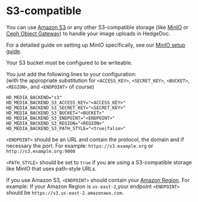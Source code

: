 # S3-compatible

You can use [Amazon S3][s3] or any other S3-compatible storage (like [MinIO][minIO]
or [Ceph Object Gateway][ceph]) to handle your image uploads in HedgeDoc.

For a detailed guide on setting up MinIO specifically, see our [MinIO setup guide](./minio-image-upload.md).

Your S3 bucket must be configured to be writeable.

You just add the following lines to your configuration:  
(with the appropriate substitution for `<ACCESS_KEY>`, `<SECRET_KEY>`,
`<BUCKET>`, `<REGION>`, and `<ENDPOINT>` of course)

```dotenv
HD_MEDIA_BACKEND="s3"
HD_MEDIA_BACKEND_S3_ACCESS_KEY="<ACCESS_KEY>"
HD_MEDIA_BACKEND_S3_SECRET_KEY="<SECRET_KEY>"
HD_MEDIA_BACKEND_S3_BUCKET="<BUCKET>"
HD_MEDIA_BACKEND_S3_ENDPOINT="<ENDPOINT>"
HD_MEDIA_BACKEND_S3_REGION="<REGION>"
HD_MEDIA_BACKEND_S3_PATH_STYLE="<true|false>"
```

`<ENDPOINT>` should be an URL and contain the protocol, the domain and if necessary the port.
For example: `https://s3.example.org` or `http://s3.example.org:9000`

`<PATH_STYLE>` should be set to `true` if you are using a S3-compatible storage like MinIO that
uses path-style URLs.

If you use Amazon S3, `<ENDPOINT>` should contain your [Amazon Region][amazon-region].
For example: If your Amazon Region is `us-east-2`,your endpoint `<ENDPOINT>`
should be `https://s3.us-east-2.amazonaws.com`.

[s3]: https://aws.amazon.com/s3/
[minIO]: https://min.io
[ceph]: https://docs.ceph.com/en/latest/radosgw/
[amazon-region]: https://docs.aws.amazon.com/general/latest/gr/s3.html

